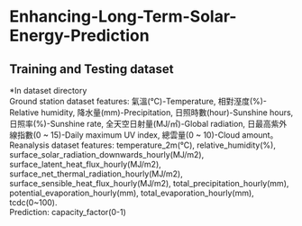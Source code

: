 # Enhancing-Long-Term-Solar-Energy-Prediction

## Training and Testing dataset
*In dataset directory    
Ground station dataset features: 氣溫(℃)-Temperature, 相對溼度(%)-Relative humidity, 降水量(mm)-Precipitation, 日照時數(hour)-Sunshine hours, 日照率(%)-Sunshine rate, 全天空日射量(MJ/㎡)-Global radiation, 日最高紫外線指數(0 ~ 15)-Daily maximum UV index, 總雲量(0 ~ 10)-Cloud amount。  
Reanalysis dataset features: temperature_2m(℃), relative_humidity(%), surface_solar_radiation_downwards_hourly(MJ/m2),	surface_latent_heat_flux_hourly(MJ/m2), surface_net_thermal_radiation_hourly(MJ/m2), surface_sensible_heat_flux_hourly(MJ/m2),	total_precipitation_hourly(mm), potential_evaporation_hourly(mm), total_evaporation_hourly(mm), tcdc(0~100).  
Prediction: capacity_factor(0-1)
